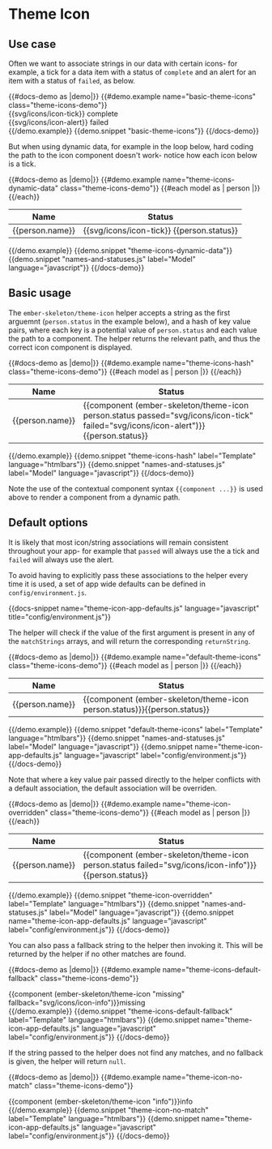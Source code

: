 

# Theme Icon

## Use case

Often we want to associate strings in our data with certain icons- for example, a tick for a data item with a status of `complete` and an alert for an item with a status of `failed`, as below.

<div class="ember-skeleton-styles">
  {{#docs-demo as |demo|}}
    {{#demo.example name="basic-theme-icons" class="theme-icons-demo"}}
      <div>{{svg/icons/icon-tick}} complete</div>
      <div>{{svg/icons/icon-alert}} failed</div>
    {{/demo.example}}
    {{demo.snippet "basic-theme-icons"}}
  {{/docs-demo}}
</div>

But when using dynamic data, for example in the loop below, hard coding the path to the icon component doesn't work- notice how each icon below is a tick.

{{#docs-demo as |demo|}}
  {{#demo.example name="theme-icons-dynamic-data" class="theme-icons-demo"}}
    <table>
      <thead>
        <tr>
          <th>Name</th>
          <th>Status</th>
        </tr>
      </thead>
      <tbody>
        {{#each model as | person |}}
          <tr>
            <td>{{person.name}}</td>
            <td>{{svg/icons/icon-tick}} {{person.status}}</td>
          </tr>
        {{/each}}
      </tbody>
    </table>
  {{/demo.example}}
  {{demo.snippet "theme-icons-dynamic-data"}}
  {{demo.snippet "names-and-statuses.js" label="Model" language="javascript"}}
{{/docs-demo}}

## Basic usage

The `ember-skeleton/theme-icon` helper accepts a string as the first arguemnt (`person.status` in the example below), and a hash of key value pairs, where each key is a potential value of `person.status` and each value the path to a component. The helper returns the relevant path, and thus the correct icon component is displayed.

{{#docs-demo as |demo|}}
  {{#demo.example name="theme-icons-hash" class="theme-icons-demo"}}
    <table>
      <thead>
        <tr>
          <th>Name</th>
          <th>Status</th>
        </tr>
      </thead>
      <tbody>
        {{#each model as | person |}}
          <tr>
            <td>{{person.name}}</td>
            <td>{{component (ember-skeleton/theme-icon person.status passed="svg/icons/icon-tick" failed="svg/icons/icon-alert")}}{{person.status}}</td>
          </tr>
        {{/each}}
      </tbody>
    </table>
  {{/demo.example}}
  {{demo.snippet "theme-icons-hash" label="Template" language="htmlbars"}}
  {{demo.snippet "names-and-statuses.js" label="Model" language="javascript"}}
{{/docs-demo}}

Note the use of the contextual component syntax `{{component ...}}` is used above to render a component from a dynamic path. 

## Default options

It is likely that most icon/string associations will remain consistent throughout your app- for example that `passed` will always use the a tick and `failed` will always use the alert.

To avoid having to explicitly pass these associations to the helper every time it is used, a set of app wide defaults can be defined in `config/environment.js`.

{{docs-snippet name="theme-icon-app-defaults.js" language="javascript" title="config/environment.js"}}

The helper will check if the value of the first argument is present in any of the `matchStrings` arrays, and will return the corresponding `returnString`.

{{#docs-demo as |demo|}}
  {{#demo.example name="default-theme-icons" class="theme-icons-demo"}}
    <table>
      <thead>
        <tr>
          <th>Name</th>
          <th>Status</th>
        </tr>
      </thead>
      <tbody>
        {{#each model as | person |}}
          <tr>
            <td>{{person.name}}</td>
            <td>{{component (ember-skeleton/theme-icon person.status)}}{{person.status}}</td>
          </tr>
        {{/each}}
      </tbody>
    </table>
  {{/demo.example}}
  {{demo.snippet "default-theme-icons" label="Template" language="htmlbars"}}
  {{demo.snippet "names-and-statuses.js" label="Model" language="javascript"}}
  {{demo.snippet name="theme-icon-app-defaults.js" language="javascript" label="config/environment.js"}}
{{/docs-demo}}

Note that where a key value pair passed directly to the helper conflicts with a default association, the default association will be overriden.

{{#docs-demo as |demo|}}
  {{#demo.example name="theme-icon-overridden" class="theme-icons-demo"}}
    <table>
      <thead>
        <tr>
          <th>Name</th>
          <th>Status</th>
        </tr>
      </thead>
      <tbody>
        {{#each model as | person |}}
          <tr>
            <td>{{person.name}}</td>
            <td>{{component (ember-skeleton/theme-icon person.status failed="svg/icons/icon-info")}}{{person.status}}</td>
          </tr>
        {{/each}}
      </tbody>
    </table>
  {{/demo.example}}
  {{demo.snippet "theme-icon-overridden" label="Template" language="htmlbars"}}
  {{demo.snippet "names-and-statuses.js" label="Model" language="javascript"}}
  {{demo.snippet name="theme-icon-app-defaults.js" language="javascript" label="config/environment.js"}}
{{/docs-demo}}

You can also pass a fallback string to the helper then invoking it. This will be returned by the helper if no other matches are found.

{{#docs-demo as |demo|}}
  {{#demo.example name="theme-icons-default-fallback" class="theme-icons-demo"}}
    <div>{{component (ember-skeleton/theme-icon "missing" fallback="svg/icons/icon-info")}}missing</div>
    {{/demo.example}}
  {{demo.snippet "theme-icons-default-fallback" label="Template" language="htmlbars"}}
  {{demo.snippet name="theme-icon-app-defaults.js" language="javascript" label="config/environment.js"}}
{{/docs-demo}}

If the string passed to the helper does not find any matches, and no fallback is given, the helper will return `null`.

{{#docs-demo as |demo|}}
  {{#demo.example name="theme-icon-no-match" class="theme-icons-demo"}}
      <div>{{component (ember-skeleton/theme-icon "info")}}info</div>
    {{/demo.example}}
  {{demo.snippet "theme-icon-no-match" label="Template" language="htmlbars"}}
  {{demo.snippet name="theme-icon-app-defaults.js" language="javascript" label="config/environment.js"}}
{{/docs-demo}}